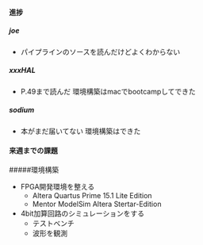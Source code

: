 #### 進捗
##### joe
* パイプラインのソースを読んだけどよくわからない
##### xxxHAL
* P.49まで読んだ 環境構築はmacでbootcampしてできた
##### sodium
* 本がまだ届いてない 環境構築はできた

#### 来週までの課題
#####環境構築
* FPGA開発環境を整える
	- Altera Quartus Prime 15.1 Lite Edition
	- Mentor ModelSim Altera Stertar-Edition
* 4bit加算回路のシミュレーションをする
	- テストベンチ
	- 波形を観測

